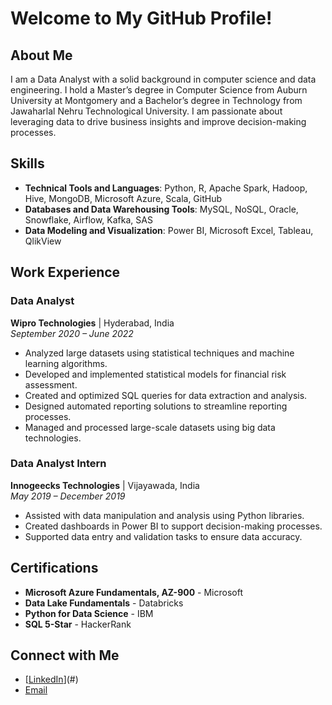# Welcome to My GitHub Profile!

## About Me

I am a Data Analyst with a solid background in computer science and data engineering. I hold a Master’s degree in Computer Science from Auburn University at Montgomery and a Bachelor’s degree in Technology from Jawaharlal Nehru Technological University. I am passionate about leveraging data to drive business insights and improve decision-making processes.

## Skills

- **Technical Tools and Languages**: Python, R, Apache Spark, Hadoop, Hive, MongoDB, Microsoft Azure, Scala, GitHub
- **Databases and Data Warehousing Tools**: MySQL, NoSQL, Oracle, Snowflake, Airflow, Kafka, SAS
- **Data Modeling and Visualization**: Power BI, Microsoft Excel, Tableau, QlikView

## Work Experience

### Data Analyst
**Wipro Technologies** | Hyderabad, India  
*September 2020 – June 2022*

- Analyzed large datasets using statistical techniques and machine learning algorithms.
- Developed and implemented statistical models for financial risk assessment.
- Created and optimized SQL queries for data extraction and analysis.
- Designed automated reporting solutions to streamline reporting processes.
- Managed and processed large-scale datasets using big data technologies.

### Data Analyst Intern
**Innogeecks Technologies** | Vijayawada, India  
*May 2019 – December 2019*

- Assisted with data manipulation and analysis using Python libraries.
- Created dashboards in Power BI to support decision-making processes.
- Supported data entry and validation tasks to ensure data accuracy.

## Certifications

- **Microsoft Azure Fundamentals, AZ-900** - Microsoft
- **Data Lake Fundamentals** - Databricks
- **Python for Data Science** - IBM
- **SQL 5-Star** - HackerRank

## Connect with Me

- [[LinkedIn](https://www.linkedin.com/in/lakshmi-vadlamudi/)](#)
- [Email](mailto:vadlamudilaxmi66@gmail.com)

